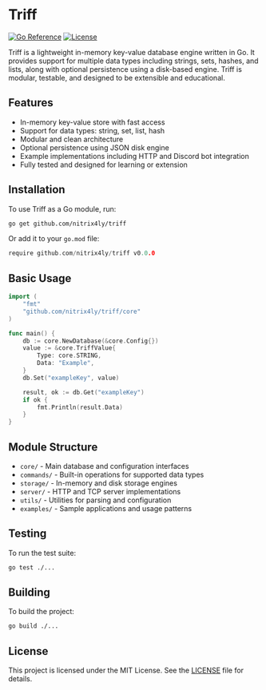 # Triff

[![Go Reference](https://pkg.go.dev/badge/github.com/nitrix4ly/triff.svg)](https://pkg.go.dev/github.com/nitrix4ly/triff)
[![License](https://img.shields.io/github/license/nitrix4ly/triff)](LICENSE)

Triff is a lightweight in-memory key-value database engine written in Go. It provides support for multiple data types including strings, sets, hashes, and lists, along with optional persistence using a disk-based engine. Triff is modular, testable, and designed to be extensible and educational.

## Features

- In-memory key-value store with fast access
- Support for data types: string, set, list, hash
- Modular and clean architecture
- Optional persistence using JSON disk engine
- Example implementations including HTTP and Discord bot integration
- Fully tested and designed for learning or extension

## Installation

To use Triff as a Go module, run:

```bash
go get github.com/nitrix4ly/triff
```

Or add it to your `go.mod` file:

```go
require github.com/nitrix4ly/triff v0.0.0
```

## Basic Usage

```go
import (
    "fmt"
    "github.com/nitrix4ly/triff/core"
)

func main() {
    db := core.NewDatabase(&core.Config{})
    value := &core.TriffValue{
        Type: core.STRING,
        Data: "Example",
    }
    db.Set("exampleKey", value)

    result, ok := db.Get("exampleKey")
    if ok {
        fmt.Println(result.Data)
    }
}
```

## Module Structure

- `core/` - Main database and configuration interfaces
- `commands/` - Built-in operations for supported data types
- `storage/` - In-memory and disk storage engines
- `server/` - HTTP and TCP server implementations
- `utils/` - Utilities for parsing and configuration
- `examples/` - Sample applications and usage patterns

## Testing

To run the test suite:

```bash
go test ./...
```

## Building

To build the project:

```bash
go build ./...
```

## License

This project is licensed under the MIT License. See the [LICENSE](LICENSE) file for details.
